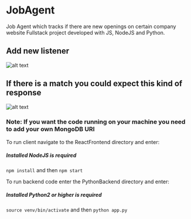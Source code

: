 # JobAgent
Job Agent which tracks if there are new openings on certain company website
Fullstack project developed with JS, NodeJS and Python.

## Add new listener
![alt text](https://i.ibb.co/y8tVV6v/Screenshot-2020-01-13-at-23-50-59.png)

## If there is a match you could expect this kind of response
![alt text](https://i.ibb.co/8DMGKZd/Screenshot-2020-01-13-at-23-51-53.png)

### Note: If you want the code running on your machine you need to add your own MongoDB URI

To run client navigate to the ReactFrontend directory and enter:  
##### Installed NodeJS is required
`npm install` and then `npm start` 

To run backend code enter the PythonBackend directory and enter:
##### Installed Python2 or higher is required
`source venv/bin/activate` and then `python app.py`

